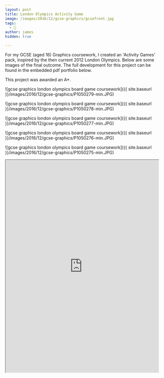 ```yaml
---
layout: post
title: London Olympics Activity Game
image: /images/2016/12/gcse-graphics/gcsefront.jpg
tags:
  - 🎨
author: james
hidden: true

---
```


For my GCSE (aged 16) Graphics coursework, I created an 'Activity Games' pack, inspired by the then current 2012 London Olympics. Below are some images of the final outcome. The full development for this project can be found in the embedded pdf portfolio below.

This project was awarded an A*.

![gcse graphics london olympics board game coursework]({{ site.baseurl }}/images/2016/12/gcse-graphics/P1050279-min.JPG)

![gcse graphics london olympics board game coursework]({{ site.baseurl }}/images/2016/12/gcse-graphics/P1050278-min.JPG)

![gcse graphics london olympics board game coursework]({{ site.baseurl }}/images/2016/12/gcse-graphics/P1050277-min.JPG)

![gcse graphics london olympics board game coursework]({{ site.baseurl }}/images/2016/12/gcse-graphics/P1050276-min.JPG)

![gcse graphics london olympics board game coursework]({{ site.baseurl }}/images/2016/12/gcse-graphics/P1050275-min.JPG)

<iframe src="https://drive.google.com/file/d/17d4FsC6cPXRPQWonZs7Nn4_uBs0PTqUp/preview" width="100%" height="700"></iframe>
